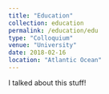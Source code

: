 ```yaml
---
title: "Education"
collection: education
permalink: /education/edu
type: "Colloquium"
venue: "University"
date: 2018-02-16
location: "Atlantic Ocean"
---
```

I talked about this stuff!
